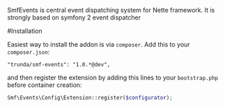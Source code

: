 SmfEvents is central event dispatching system for Nette framework. It is strongly based on symfony 2 event dispatcher

#Installation

Easiest way to install the addon is via `composer`. Add this to your `composer.json`:

    "trunda/smf-events": "1.0.*@dev",

and then register the extension by adding this lines to your `bootstrap.php` before container creation:

```php
Smf\Events\Config\Extension::register($configurator);
```

